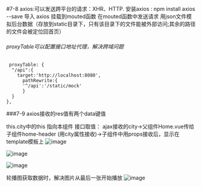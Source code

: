 
#7-8
axios:可以发送跨平台的请求：XHR、HTTP.
安装axios : npm install axios --save 
导入 axios 
挂载到mouted函数
在mouted函数中发送请求
用json文件模拟后台数据（存放到static目录下，只有该目录下的文件能被外部访问;其余的路径的文件会被定位回首页）
###### proxyTable可以配置接口地址代理，解决跨域问题
       
     proxyTable: {
      "/api":{
        target:'http://localhost:8080',
          pathRewrite:{
          '^/api':'/static/mock'
          }
      }
    },

###7-9
axios接收的res值有两个data键值

this.city中的this 指向本组件
接口取值：
ajax接收的city→父组件Home.vue传给子组件home-header (用city属性接收)→子组件中用props接收后，显示在template模板上
![image](http://upload-images.jianshu.io/upload_images/9249356-7a9cc18f9cf3676f?imageMogr2/auto-orient/strip%7CimageView2/2/w/1240)  

![image](https://upload-images.jianshu.io/upload_images/9249356-04e687bb62537073.png?imageMogr2/auto-orient/strip%7CimageView2/2/w/1240)

![image](https://upload-images.jianshu.io/upload_images/9249356-68279c213e30ef55.png?imageMogr2/auto-orient/strip%7CimageView2/2/w/1240)

轮播图获取数据时，解决图片从最后一张开始播放
![image](https://upload-images.jianshu.io/upload_images/9249356-d4c8dd944df7297b.png?imageMogr2/auto-orient/strip%7CimageView2/2/w/1240)


